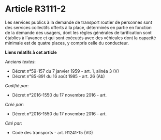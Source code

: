 # Article R3111-2

Les services publics à la demande de transport routier de personnes sont des services collectifs offerts à la place,
déterminés en partie en fonction de la demande des usagers, dont les règles générales de tarification sont établies à
l'avance et qui sont exécutés avec des véhicules dont la capacité minimale est de quatre places, y compris celle du
conducteur.

**Liens relatifs à cet article**

_Anciens textes_:

  - Décret n°59-157 du 7 janvier 1959 - art. 1, alinéa 3  (V)
  - Décret n°85-891 du 16 août 1985 - art. 26 (Ab)

_Codifié par_:

  - Décret n°2016-1550 du 17 novembre 2016 - art.

_Créé par_:

  - Décret n°2016-1550 du 17 novembre 2016 - art.

_Cité par_:

  - Code des transports - art. R1241-15 (VD)
